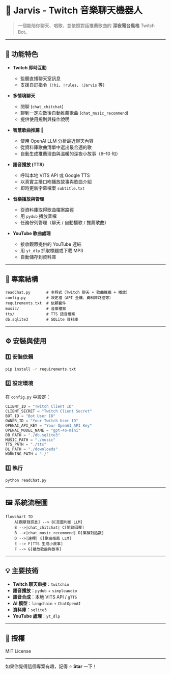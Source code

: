 # 🎵 Jarvis - Twitch 音樂聊天機器人

> 一個能陪你聊天、唱歌、並依照對話推薦歌曲的 **深夜電台風格** Twitch Bot。

---

## 📌 功能特色

- **Twitch 即時互動**  
  - 監聽直播聊天室訊息  
  - 支援自訂指令（`!hi`、`!rules`、`!Jarvis` 等）

- **多情境聊天**  
  - 閒聊 (`chat_chitchat`)  
  - 聊到一定次數後自動推薦歌曲 (`chat_music_recommend`)  
  - 提供使用規則與操作說明

- **智慧歌曲推薦** 🎤  
  - 使用 OpenAI LLM 分析最近聊天內容  
  - 從資料庫歌曲清單中選出最合適的歌  
  - 自動生成推薦理由與溫暖的深夜小故事（6–10 句）

- **語音播放 (TTS)**  
  - 呼叫本地 VITS API 或 Google TTS  
  - 以真實主播口吻播放故事與歌曲介紹  
  - 即時更新字幕檔案 `subtitle.txt`

- **音樂播放與管理**  
  - 從資料庫取得歌曲檔案路徑  
  - 用 `pydub` 播放音檔  
  - 任務佇列管理（聊天 / 自動播歌 / 推薦歌曲）

- **YouTube 歌曲處理**  
  - 接收觀眾提供的 YouTube 連結  
  - 用 `yt_dlp` 抓取標題或下載 MP3  
  - 自動儲存到資料庫

---

## 📂 專案結構

```
readChat.py       # 主程式（Twitch 聊天 + 歌曲推薦 + 播放）
config.py         # 設定檔（API 金鑰、資料庫路徑等）
requirements.txt  # 依賴套件
music/            # 音樂檔案
tts/              # TTS 語音檔案
db.sqlite3        # SQLite 資料庫
```

---

## ⚙️ 安裝與使用

### 1️⃣ 安裝依賴
```bash
pip install -r requirements.txt
```

### 2️⃣ 設定環境
在 `config.py` 中設定：
```python
CLIENT_ID = "Twitch Client ID"
CLIENT_SECRET = "Twitch Client Secret"
BOT_ID = "Bot User ID"
OWNER_ID = "Your Twitch User ID"
OPENAI_API_KEY = "Your OpenAI API Key"
OPENAI_MODEL_NAME = "gpt-4o-mini"
DB_PATH = "./db.sqlite3"
MUSIC_PATH = "./music"
TTS_PATH = "./tts"
DL_PATH = "./downloads"
WORKING_PATH = "./"
```

### 3️⃣ 執行
```bash
python readChat.py
```

---

## 🖼️ 系統流程圖
```mermaid
flowchart TD
    A[觀眾發訊息] --> B[意圖判斷 LLM]
    B -->|chat_chitchat| C[閒聊回覆]
    B -->|chat_music_recommend| D[累積對話數]
    D -->|達標| E[歌曲推薦 LLM]
    E --> F[TTS 生成小故事]
    F --> G[播放歌曲與故事]
```

---

## 💡 主要技術
- **Twitch 聊天串接**：`twitchio`
- **語音播放**：`pydub` + `simpleaudio`
- **語音合成**：本地 VITS API / `gTTS`
- **AI 模型**：`langchain` + `ChatOpenAI`
- **資料庫**：`sqlite3`
- **YouTube 處理**：`yt_dlp`

---

## 📝 授權
MIT License

---

如果你覺得這個專案有趣，記得 ⭐ **Star** 一下！
